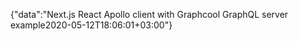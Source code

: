 {"data":"Next.js React Apollo client with Graphcool GraphQL server example2020-05-12T18:06:01+03:00"}
